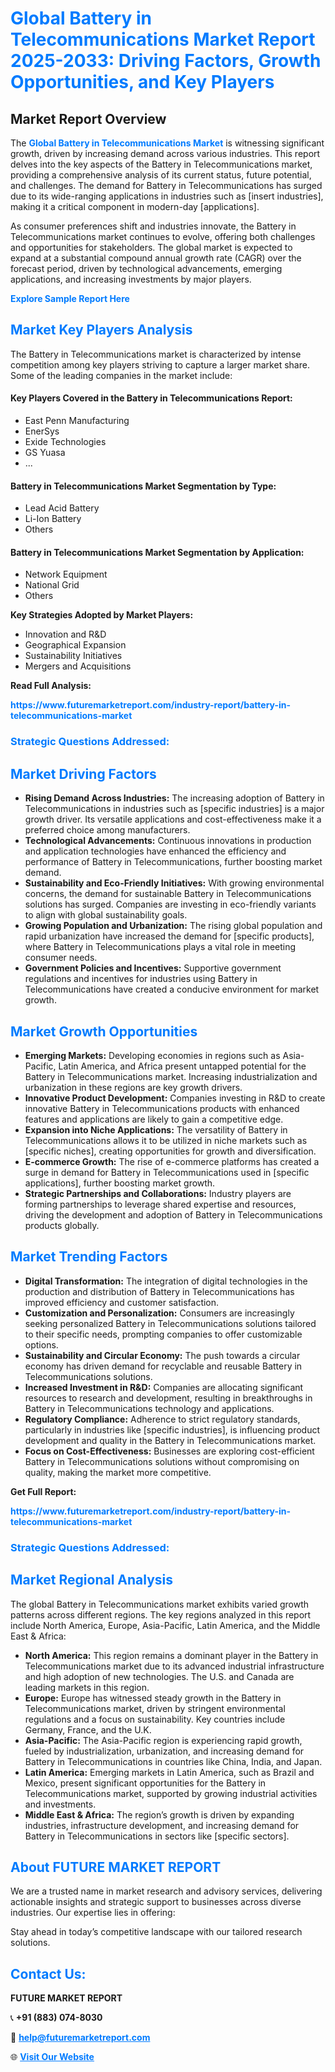 <h1 style="color: #007BFF;">Global Battery in Telecommunications Market Report 2025-2033: Driving Factors, Growth Opportunities, and Key Players</h1>

<section id="overview">
<h2>Market Report Overview</h2>
<p>The <a href="https://www.futuremarketreport.com/industry-report/battery-in-telecommunications-market" style="color: #007BFF; text-decoration: none;"><strong>Global Battery in Telecommunications Market</strong></a> is witnessing significant growth, driven by increasing demand across various industries. This report delves into the key aspects of the Battery in Telecommunications market, providing a comprehensive analysis of its current status, future potential, and challenges. The demand for Battery in Telecommunications has surged due to its wide-ranging applications in industries such as [insert industries], making it a critical component in modern-day [applications].</p>
<p>As consumer preferences shift and industries innovate, the Battery in Telecommunications market continues to evolve, offering both challenges and opportunities for stakeholders. The global market is expected to expand at a substantial compound annual growth rate (CAGR) over the forecast period, driven by technological advancements, emerging applications, and increasing investments by major players.</p>
</section>

<section id="overview">
<p><a href="https://www.futuremarketreport.com/request-sample/reportId=64146" style="color: #007BFF; text-decoration: none;"><strong>Explore Sample Report Here</strong></a></p>
</section>

<section id="key-players">
<h2 style="color: #007BFF;">Market Key Players Analysis</h2>
<p>The Battery in Telecommunications market is characterized by intense competition among key players striving to capture a larger market share. Some of the leading companies in the market include:</p>
<h4>Key Players Covered in the Battery in Telecommunications Report:</h4>
<ul><li>East Penn Manufacturing</li><li>EnerSys</li><li>Exide Technologies</li><li>GS Yuasa</li><li>...</li></ul>
<h4>Battery in Telecommunications Market Segmentation by Type:</h4>
<ul><li>Lead Acid Battery</li><li>Li-Ion Battery</li><li>Others</li></ul>

<h4>Battery in Telecommunications Market Segmentation by Application:</h4>
<ul><li>Network Equipment</li><li>National Grid</li><li>Others</li></ul>
<p><strong>Key Strategies Adopted by Market Players:</strong></p>
<ul>
<li>Innovation and R&D</li>
<li>Geographical Expansion</li>
<li>Sustainability Initiatives</li>
<li>Mergers and Acquisitions</li>
</ul>
</section>

<section>
<p><strong>Read Full Analysis: </strong></p><a href="https://www.futuremarketreport.com/industry-report/battery-in-telecommunications-market" style="color: #007BFF; text-decoration: none;"><strong>https://www.futuremarketreport.com/industry-report/battery-in-telecommunications-market</strong></a>
<h3 style="color: #007BFF;">Strategic Questions Addressed:</h3>
</section>

<section id="driving-factors">
<h2 style="color: #007BFF;">Market Driving Factors</h2>
<ul>
<li><strong>Rising Demand Across Industries:</strong> The increasing adoption of Battery in Telecommunications in industries such as [specific industries] is a major growth driver. Its versatile applications and cost-effectiveness make it a preferred choice among manufacturers.</li>
<li><strong>Technological Advancements:</strong> Continuous innovations in production and application technologies have enhanced the efficiency and performance of Battery in Telecommunications, further boosting market demand.</li>
<li><strong>Sustainability and Eco-Friendly Initiatives:</strong> With growing environmental concerns, the demand for sustainable Battery in Telecommunications solutions has surged. Companies are investing in eco-friendly variants to align with global sustainability goals.</li>
<li><strong>Growing Population and Urbanization:</strong> The rising global population and rapid urbanization have increased the demand for [specific products], where Battery in Telecommunications plays a vital role in meeting consumer needs.</li>
<li><strong>Government Policies and Incentives:</strong> Supportive government regulations and incentives for industries using Battery in Telecommunications have created a conducive environment for market growth.</li>
</ul>
</section>

<section id="growth-opportunities">
<h2 style="color: #007BFF;">Market Growth Opportunities</h2>
<ul>
<li><strong>Emerging Markets:</strong> Developing economies in regions such as Asia-Pacific, Latin America, and Africa present untapped potential for the Battery in Telecommunications market. Increasing industrialization and urbanization in these regions are key growth drivers.</li>
<li><strong>Innovative Product Development:</strong> Companies investing in R&D to create innovative Battery in Telecommunications products with enhanced features and applications are likely to gain a competitive edge.</li>
<li><strong>Expansion into Niche Applications:</strong> The versatility of Battery in Telecommunications allows it to be utilized in niche markets such as [specific niches], creating opportunities for growth and diversification.</li>
<li><strong>E-commerce Growth:</strong> The rise of e-commerce platforms has created a surge in demand for Battery in Telecommunications used in [specific applications], further boosting market growth.</li>
<li><strong>Strategic Partnerships and Collaborations:</strong> Industry players are forming partnerships to leverage shared expertise and resources, driving the development and adoption of Battery in Telecommunications products globally.</li>
</ul>
</section>

<section id="trending-factors">
<h2 style="color: #007BFF;">Market Trending Factors</h2>
<ul>
<li><strong>Digital Transformation:</strong> The integration of digital technologies in the production and distribution of Battery in Telecommunications has improved efficiency and customer satisfaction.</li>
<li><strong>Customization and Personalization:</strong> Consumers are increasingly seeking personalized Battery in Telecommunications solutions tailored to their specific needs, prompting companies to offer customizable options.</li>
<li><strong>Sustainability and Circular Economy:</strong> The push towards a circular economy has driven demand for recyclable and reusable Battery in Telecommunications solutions.</li>
<li><strong>Increased Investment in R&D:</strong> Companies are allocating significant resources to research and development, resulting in breakthroughs in Battery in Telecommunications technology and applications.</li>
<li><strong>Regulatory Compliance:</strong> Adherence to strict regulatory standards, particularly in industries like [specific industries], is influencing product development and quality in the Battery in Telecommunications market.</li>
<li><strong>Focus on Cost-Effectiveness:</strong> Businesses are exploring cost-efficient Battery in Telecommunications solutions without compromising on quality, making the market more competitive.</li>
</ul>
</section>

<section>
<p><strong>Get Full Report: </strong></p><a href="https://www.futuremarketreport.com/industry-report/battery-in-telecommunications-market" style="color: #007BFF; text-decoration: none;"><strong>https://www.futuremarketreport.com/industry-report/battery-in-telecommunications-market</strong></a>
<h3 style="color: #007BFF;">Strategic Questions Addressed:</h3>
</section>


<section id="regional-analysis">
<h2 style="color: #007BFF;">Market Regional Analysis</h2>
<p>The global Battery in Telecommunications market exhibits varied growth patterns across different regions. The key regions analyzed in this report include North America, Europe, Asia-Pacific, Latin America, and the Middle East & Africa:</p>
<ul>
<li><strong>North America:</strong> This region remains a dominant player in the Battery in Telecommunications market due to its advanced industrial infrastructure and high adoption of new technologies. The U.S. and Canada are leading markets in this region.</li>
<li><strong>Europe:</strong> Europe has witnessed steady growth in the Battery in Telecommunications market, driven by stringent environmental regulations and a focus on sustainability. Key countries include Germany, France, and the U.K.</li>
<li><strong>Asia-Pacific:</strong> The Asia-Pacific region is experiencing rapid growth, fueled by industrialization, urbanization, and increasing demand for Battery in Telecommunications in countries like China, India, and Japan.</li>
<li><strong>Latin America:</strong> Emerging markets in Latin America, such as Brazil and Mexico, present significant opportunities for the Battery in Telecommunications market, supported by growing industrial activities and investments.</li>
<li><strong>Middle East & Africa:</strong> The region’s growth is driven by expanding industries, infrastructure development, and increasing demand for Battery in Telecommunications in sectors like [specific sectors].</li>
</ul>
</section>

<footer>
<h2 style="color: #007BFF;">About FUTURE MARKET REPORT</h2>
<p>We are a trusted name in market research and advisory services, delivering actionable insights and strategic support to businesses across diverse industries. Our expertise lies in offering:</p>

<p>Stay ahead in today’s competitive landscape with our tailored research solutions.</p>

<h2 style="color: #007BFF;">Contact Us:</h2>
<p><strong>FUTURE MARKET REPORT</strong></p>
<p>📞 <strong>+91 (883) 074-8030</strong></p>
<p>📧 <strong><a href="mailto:help@futuremarketreport.com" style="color: #007BFF;">help@futuremarketreport.com</a></strong></p>
<p>🌐 <strong><a href="https://www.futuremarketreport.com/" style="color: #007BFF;">Visit Our Website</a></strong></p>
</footer>